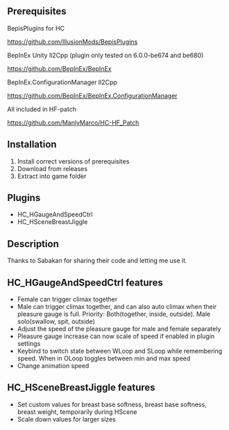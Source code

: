 ## Prerequisites
BepisPlugins for HC

https://github.com/IllusionMods/BepisPlugins


BepInEx Unity Il2Cpp (plugin only tested on 6.0.0-be674 and be680)

https://github.com/BepInEx/BepInEx


BepInEx.ConfigurationManager Il2Cpp

https://github.com/BepInEx/BepInEx.ConfigurationManager


All included in HF-patch

https://github.com/ManlyMarco/HC-HF_Patch

## Installation
1. Install correct versions of prerequisites
2. Download from releases
3. Extract into game folder

## Plugins
- HC_HGaugeAndSpeedCtrl
- HC_HSceneBreastJiggle

## Description
Thanks to Sabakan for sharing their code and letting me use it.

## HC_HGaugeAndSpeedCtrl features
- Female can trigger climax together
- Male can trigger climax together, and can also auto climax when their pleasure gauge is full. Priority: Both(together, inside, outside). Male solo(swallow, spit, outside)
- Adjust the speed of the pleasure gauge for male and female separately
- Pleasure gauge increase can now scale of speed if enabled in plugin settings
- Keybind to switch state between WLoop and SLoop while remembering speed. When in OLoop toggles between min and max speed
- Change animation speed

## HC_HSceneBreastJiggle features
- Set custom values for breast base softness, breast base softness, breast weight, temporarily during HScene
- Scale down values for larger sizes
